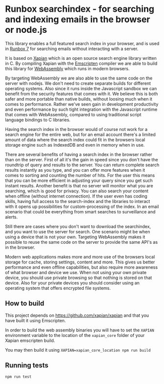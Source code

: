 Runbox searchindex - for searching and indexing emails in the browser or node.js
================================================================================

This library enables a full featured search index in your browser, and is used in [Runbox 7](https://blog.runbox.com/2019/01/the-secret-behind-runbox-7s-speed/) for searching emails without interacting with a server.

It is based on [Xapian](https://xapian.org) which is an open source search engine library written in C. By compiling Xapian with the [Emscripten](https://emscripten.org/) compiler we are able to build this library for [WebAssembly](https://webassembly.org/) which runs in modern browsers.

By targeting WebAssembly we are also able to use the same code on the server with nodejs. We don't need to create separate builds for different operating systems. Also since it runs inside the Javascript sandbox we can benefit from
the security features that comes with it. We believe this is both safer and more portable than native builds, without
loosing much when it comes to performance. Rather we've seen gain in development productivity and even performance by such tight integration with the Javascript runtime that comes with WebAssembly, compared to using traditional script language bindings to C libraries.

Having the search index in the browser would of course not work for a search engine for the entire web, but for
an email account there's a limited amount of data where the search index could fit in the browsers local storage engine such as IndexedDB and even in memory when in use.

There are several benefits of having a search index in the browser rather than on the server. First of all it's the
gain in speed since you don't have the roundtrip of query and results to the server. You can return complete 
search results instantly as you type, and you can offer more features when it comes to sorting and counting the 
number of hits. For the user this means that you can be more efficient in adjusting your query since you get such
instant results. Another benefit is that no server will monitor what you are searching, which is good for privacy. 
You can also search your content when offline (without internet connection). If the user even has coding skills, having full access to the search-index and the libraries to interact with it opens up possibilities for custom-processing of the index. In an email scenario that could be everything from smart searches to surveillance and alerts.

Still there are cases where you don't want to download the searchindex, and you want to use the server for search. One scenario might be when using a device that is not your own. Targeting WebAssembly makes it possible to reuse the same code on the server to provide the same API's as in the browser.

Modern web applications makes more and more use of the browsers local storage for cache, storing settings, content and more. This gives us better performance and even offline capabilities, but also require more awareness of what browser and device we use. When not using your own private device, you should use private browsing so that nothing is stored on that device. Also for your private devices you should consider using an operating system that offers encrypted file systems.

## How to build
This project depends on https://github.com/xapian/xapian and that you have built it using Emscripten.

In order to build the web assembly binaries you will have to set the `XAPIAN` environment variable to
the location of the `xapian_core` folder of your Xapian emscripten build.

You may then build it using `XAPIAN=xapian_core_location npm run build`

## Running tests

`npm run test`
